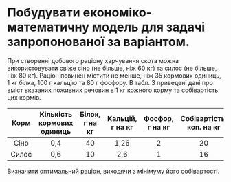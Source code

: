 # Побудувати економіко-математичну модель для задачі запропонованої за варіантом.

При створенні добового раціону харчування скота можна використовувати свіже сіно (не більше, ніж 60 кг) та силос (не більше, ніж 80 кг). Раціон повинен містити не менше, ніж 35 кормових одиниць, 1 кг білка, 100 г кальцію та 80 г фосфору. В табл. 3 приведені дані про вміст вказаних поживних речовин в 1 кг кожного корму та собівартість цих кормів.

|  Корм | Кількість кормових одиниць | Білок, г на кг | Кальцій, г на кг | Фосфор, г на кг | Собівартість, коп. на кг |
|:-----:|:--------------------------:|:--------------:|:----------------:|:---------------:|:------------------------:|
|  Сіно |             0,4            |       40       |       1,26       |        2        |            20            |
| Силос |             0,6            |       10       |        2,6       |        1        |            16            |

Визначити оптимальний раціон, виходячи з мінімуму його собівартості.
